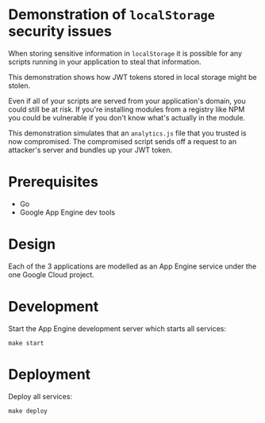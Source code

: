# Demonstration of `localStorage` security issues

When storing sensitive information in `localStorage` it is possible for any scripts running in your application to steal that information.

This demonstration shows how JWT tokens stored in local storage might be stolen.

Even if all of your scripts are served from your application's domain, you could still be at risk. If you're installing modules from a registry like NPM you could be vulnerable if you don't know what's actually in the module.

This demonstration simulates that an `analytics.js` file that you trusted is now compromised. The compromised script sends off a request to an attacker's server and bundles up your JWT token.

# Prerequisites

- Go
- Google App Engine dev tools

# Design

Each of the 3 applications are modelled as an App Engine service under the one Google Cloud project.

# Development

Start the App Engine development server which starts all services:

```
make start
```

# Deployment

Deploy all services:

```
make deploy
```
